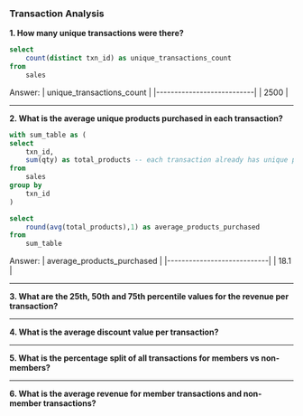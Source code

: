### Transaction Analysis

**1. How many unique transactions were there?**
````sql
select 
	count(distinct txn_id) as unique_transactions_count
from 
	sales
````
Answer:
| unique_transactions_count |
|---------------------------|
|                      2500 |

***

**2. What is the average unique products purchased in each transaction?**
````sql
with sum_table as (
select 
	txn_id,
	sum(qty) as total_products -- each transaction already has unique products id, so we get the total qty for each transaction
from 
	sales
group by
	txn_id
)

select 
	round(avg(total_products),1) as average_products_purchased
from 
	sum_table
````
Answer:
| average_products_purchased |
|----------------------------|
|                        18.1 |

***

**3. What are the 25th, 50th and 75th percentile values for the revenue per transaction?**

***

**4. What is the average discount value per transaction?**

***

**5. What is the percentage split of all transactions for members vs non-members?**

***

**6. What is the average revenue for member transactions and non-member transactions?**

